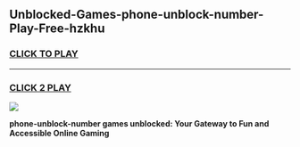
## Unblocked-Games-phone-unblock-number-Play-Free-hzkhu
<h3>
<a href="https://premium76.site?title=phone-unblock-number&ref=12A">CLICK TO PLAY</a></h3>
<hr>

<h3>
<a href="https://premium76.site?title=phone-unblock-number&ref=12A">CLICK 2 PLAY</a>
  
</h3>

<a href="https://premium76.site?title=phone-unblock-number&ref=12A"><img src="https://clearcache.store/games.png"></a>


**phone-unblock-number games unblocked: Your Gateway to Fun and Accessible Online Gaming**
